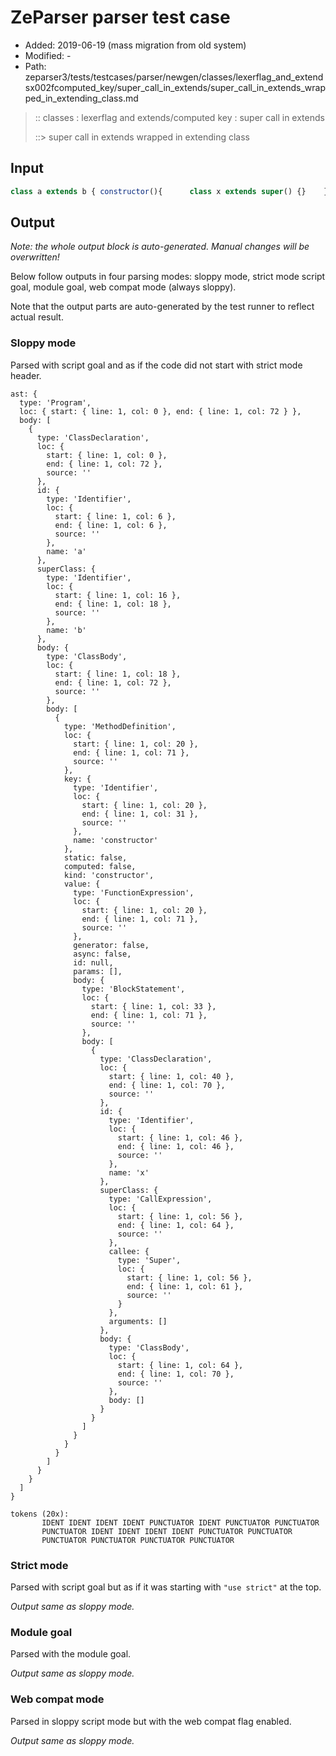 # ZeParser parser test case

- Added: 2019-06-19 (mass migration from old system)
- Modified: -
- Path: zeparser3/tests/testcases/parser/newgen/classes/lexerflag_and_extendsx002fcomputed_key/super_call_in_extends/super_call_in_extends_wrapped_in_extending_class.md

> :: classes : lexerflag and extends/computed key : super call in extends
>
> ::> super call in extends wrapped in extending class

## Input

`````js
class a extends b { constructor(){      class x extends super() {}    }}
`````

## Output

_Note: the whole output block is auto-generated. Manual changes will be overwritten!_

Below follow outputs in four parsing modes: sloppy mode, strict mode script goal, module goal, web compat mode (always sloppy).

Note that the output parts are auto-generated by the test runner to reflect actual result.

### Sloppy mode

Parsed with script goal and as if the code did not start with strict mode header.

`````
ast: {
  type: 'Program',
  loc: { start: { line: 1, col: 0 }, end: { line: 1, col: 72 } },
  body: [
    {
      type: 'ClassDeclaration',
      loc: {
        start: { line: 1, col: 0 },
        end: { line: 1, col: 72 },
        source: ''
      },
      id: {
        type: 'Identifier',
        loc: {
          start: { line: 1, col: 6 },
          end: { line: 1, col: 6 },
          source: ''
        },
        name: 'a'
      },
      superClass: {
        type: 'Identifier',
        loc: {
          start: { line: 1, col: 16 },
          end: { line: 1, col: 18 },
          source: ''
        },
        name: 'b'
      },
      body: {
        type: 'ClassBody',
        loc: {
          start: { line: 1, col: 18 },
          end: { line: 1, col: 72 },
          source: ''
        },
        body: [
          {
            type: 'MethodDefinition',
            loc: {
              start: { line: 1, col: 20 },
              end: { line: 1, col: 71 },
              source: ''
            },
            key: {
              type: 'Identifier',
              loc: {
                start: { line: 1, col: 20 },
                end: { line: 1, col: 31 },
                source: ''
              },
              name: 'constructor'
            },
            static: false,
            computed: false,
            kind: 'constructor',
            value: {
              type: 'FunctionExpression',
              loc: {
                start: { line: 1, col: 20 },
                end: { line: 1, col: 71 },
                source: ''
              },
              generator: false,
              async: false,
              id: null,
              params: [],
              body: {
                type: 'BlockStatement',
                loc: {
                  start: { line: 1, col: 33 },
                  end: { line: 1, col: 71 },
                  source: ''
                },
                body: [
                  {
                    type: 'ClassDeclaration',
                    loc: {
                      start: { line: 1, col: 40 },
                      end: { line: 1, col: 70 },
                      source: ''
                    },
                    id: {
                      type: 'Identifier',
                      loc: {
                        start: { line: 1, col: 46 },
                        end: { line: 1, col: 46 },
                        source: ''
                      },
                      name: 'x'
                    },
                    superClass: {
                      type: 'CallExpression',
                      loc: {
                        start: { line: 1, col: 56 },
                        end: { line: 1, col: 64 },
                        source: ''
                      },
                      callee: {
                        type: 'Super',
                        loc: {
                          start: { line: 1, col: 56 },
                          end: { line: 1, col: 61 },
                          source: ''
                        }
                      },
                      arguments: []
                    },
                    body: {
                      type: 'ClassBody',
                      loc: {
                        start: { line: 1, col: 64 },
                        end: { line: 1, col: 70 },
                        source: ''
                      },
                      body: []
                    }
                  }
                ]
              }
            }
          }
        ]
      }
    }
  ]
}

tokens (20x):
       IDENT IDENT IDENT IDENT PUNCTUATOR IDENT PUNCTUATOR PUNCTUATOR
       PUNCTUATOR IDENT IDENT IDENT IDENT PUNCTUATOR PUNCTUATOR
       PUNCTUATOR PUNCTUATOR PUNCTUATOR PUNCTUATOR
`````

### Strict mode

Parsed with script goal but as if it was starting with `"use strict"` at the top.

_Output same as sloppy mode._

### Module goal

Parsed with the module goal.

_Output same as sloppy mode._

### Web compat mode

Parsed in sloppy script mode but with the web compat flag enabled.

_Output same as sloppy mode._

